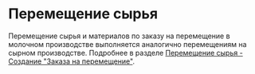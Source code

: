 # Перемещение сырья

Перемещение сырья и материалов по заказу на перемещение в молочном производстве выполняется аналогично перемещениям на сырном производстве. Подробнее в разделе [Перемещение сырья - Создание "Заказа на перемещение"](../../Cheese/PalletMoving/PeremTask/MovingOrder.md).